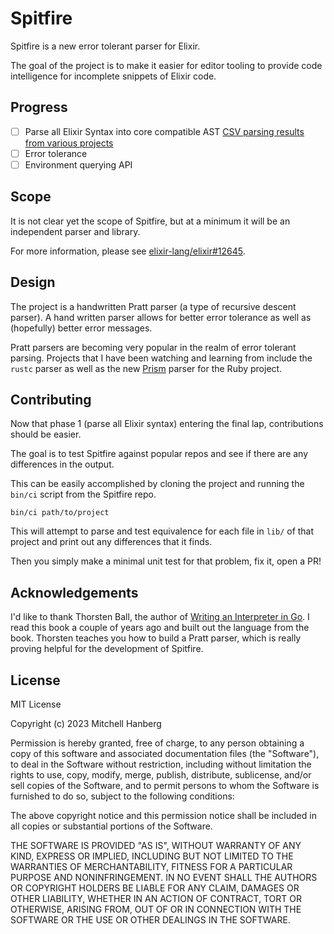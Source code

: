 # Spitfire

Spitfire is a new error tolerant parser for Elixir.

The goal of the project is to make it easier for editor tooling to provide code intelligence for incomplete snippets of Elixir code.

## Progress

- [ ] Parse all Elixir Syntax into core compatible AST [CSV parsing results from various projects](https://github.com/elixir-tools/spitfire/blob/main/results.csv)
- [ ] Error tolerance
- [ ] Environment querying API

## Scope

It is not clear yet the scope of Spitfire, but at a minimum it will be an independent parser and library.

For more information, please see [elixir-lang/elixir#12645](https://github.com/elixir-lang/elixir/issues/12645#issuecomment-1837629952).

## Design

The project is a handwritten Pratt parser (a type of recursive descent parser). A hand written parser allows for better error tolerance as well as (hopefully) better error messages.

Pratt parsers are becoming very popular in the realm of error tolerant parsing. Projects that I have been watching and learning from include the `rustc` parser as well as the new [Prism](https://github.com/ruby/prism) parser for the Ruby project.


## Contributing

Now that phase 1 (parse all Elixir syntax) entering the final lap, contributions should be easier.

The goal is to test Spitfire against popular repos and see if there are any differences in the output.

This can be easily accomplished by cloning the project and running the `bin/ci` script from the Spitfire repo.

```shell
bin/ci path/to/project
```

This will attempt to parse and test equivalence for each file in `lib/` of that project and print out any differences that it finds.

Then you simply make a minimal unit test for that problem, fix it, open a PR!

## Acknowledgements

I'd like to thank Thorsten Ball, the author of [Writing an Interpreter in Go](https://interpreterbook.com). I read this book a couple of years ago and built out the language from the book. Thorsten teaches you how to build a Pratt parser, which is really proving helpful for the development of Spitfire.

## License

MIT License

Copyright (c) 2023 Mitchell Hanberg

Permission is hereby granted, free of charge, to any person obtaining a copy
of this software and associated documentation files (the "Software"), to deal
in the Software without restriction, including without limitation the rights
to use, copy, modify, merge, publish, distribute, sublicense, and/or sell
copies of the Software, and to permit persons to whom the Software is
furnished to do so, subject to the following conditions:

The above copyright notice and this permission notice shall be included in all
copies or substantial portions of the Software.

THE SOFTWARE IS PROVIDED "AS IS", WITHOUT WARRANTY OF ANY KIND, EXPRESS OR
IMPLIED, INCLUDING BUT NOT LIMITED TO THE WARRANTIES OF MERCHANTABILITY,
FITNESS FOR A PARTICULAR PURPOSE AND NONINFRINGEMENT. IN NO EVENT SHALL THE
AUTHORS OR COPYRIGHT HOLDERS BE LIABLE FOR ANY CLAIM, DAMAGES OR OTHER
LIABILITY, WHETHER IN AN ACTION OF CONTRACT, TORT OR OTHERWISE, ARISING FROM,
OUT OF OR IN CONNECTION WITH THE SOFTWARE OR THE USE OR OTHER DEALINGS IN THE
SOFTWARE.
